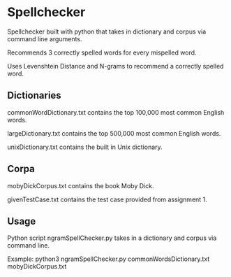 # Spellchecker #

Spellchecker built with python that takes in dictionary and corpus via command line arguments.

Recommends 3 correctly spelled words for every mispelled word.

Uses Levenshtein Distance and N-grams to recommend a correctly spelled word.





## Dictionaries ##

commonWordDictionary.txt contains the top 100,000 most common English words.

largeDictionary.txt contains the top 500,000 most common English words.

unixDictionary.txt contains the built in Unix dictionary.



## Corpa ##

mobyDickCorpus.txt contains the book Moby Dick.

givenTestCase.txt contains the test case provided from assignment 1.




## Usage ##

Python script ngramSpellChecker.py takes in a dictionary and corpus via command line.

Example: python3 ngramSpellChecker.py commonWordsDictionary.txt  mobyDickCorpus.txt 
